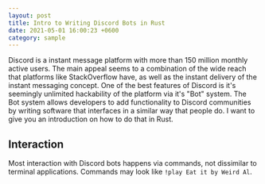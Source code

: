 ```yaml
---
layout: post
title: Intro to Writing Discord Bots in Rust
date: 2021-05-01 16:00:23 +0600
category: sample
---
```

Discord is a instant message platform with more than 150 million monthly active users. The main appeal seems to a combination of the wide reach that platforms like StackOverflow have, as well as the instant delivery of the instant messaging concept. One of the best features of Discord is it's seemingly unlimited hackability of the platform via it's "Bot" system. The Bot system allows developers to add functionality to Discord communities by writing software that interfaces in a similar way that people do. I want to give you an introduction on how to do that in Rust.

## Interaction
Most interaction with Discord bots happens via commands, not dissimilar to terminal applications. Commands may look like `!play Eat it by Weird Al`. 
